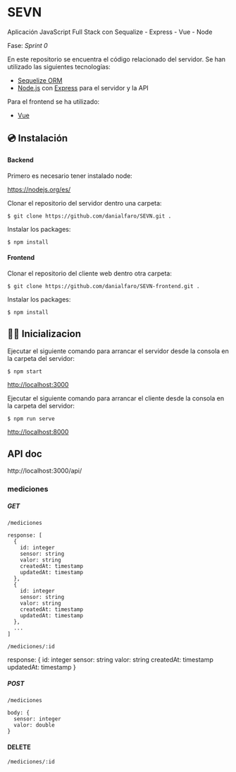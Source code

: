 # SEVN
Aplicación JavaScript Full Stack con Sequalize - Express - Vue - Node

Fase: _Sprint 0_

En este repositorio se encuentra el código relacionado del servidor. Se han utilizado las siguientes tecnologías:

- [Sequelize ORM](https://sequelize.org/)
- [Node.js](https://nodejs.org/es/) con [Express](https://expressjs.com/) para el servidor y la API

Para el frontend se ha utilizado:
- [Vue](https://vuejs.org/)



## 💿 Instalación

#### Backend

Primero es necesario tener instalado node: 

https://nodejs.org/es/

Clonar el repositorio del servidor dentro una carpeta:

`$ git clone https://github.com/danialfaro/SEVN.git .`

Instalar los packages:

`$ npm install`

#### Frontend

Clonar el repositorio del cliente web dentro otra carpeta:

`$ git clone https://github.com/danialfaro/SEVN-frontend.git .`

Instalar los packages:

`$ npm install`

## 🐱‍🏍 Inicializacion 

Ejecutar el siguiente comando para arrancar el servidor desde la consola en la carpeta del servidor:

`$ npm start`

[http://localhost:3000](http://localhost:3000)

Ejecutar el siguiente comando para arrancar el cliente desde la consola en la carpeta del servidor:

`$ npm run serve`

[http://localhost:8000](http://localhost:3000)

## API doc

http://localhost:3000/api/

### mediciones

##### GET

`/mediciones`

```
response: [
  {
    id: integer
    sensor: string
    valor: string
    createdAt: timestamp    
    updatedAt: timestamp
  },
  {
    id: integer
    sensor: string
    valor: string
    createdAt: timestamp    
    updatedAt: timestamp
  },
  ...
]
```

`/mediciones/:id`

response: {
    id: integer
    sensor: string
    valor: string
    createdAt: timestamp    
    updatedAt: timestamp
  }

##### POST

`/mediciones`

```
body: {
  sensor: integer
  valor: double
}
```

#### DELETE

`/mediciones/:id`
